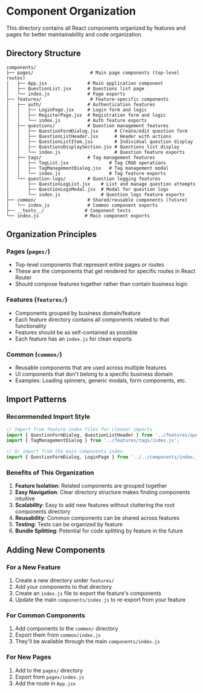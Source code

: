 # Component Organization

This directory contains all React components organized by features and pages for better maintainability and code organization.

## Directory Structure

```
components/
├── pages/                     # Main page components (top-level routes)
│   ├── App.jsx               # Main application component
│   ├── QuestionList.jsx      # Questions list page
│   └── index.js              # Page exports
├── features/                  # Feature-specific components
│   ├── auth/                 # Authentication features
│   │   ├── LoginPage.jsx     # Login form and logic
│   │   ├── RegisterPage.jsx  # Registration form and logic
│   │   └── index.js          # Auth feature exports
│   ├── questions/            # Question management features
│   │   ├── QuestionFormDialog.jsx      # Create/edit question form
│   │   ├── QuestionListHeader.jsx      # Header with actions
│   │   ├── QuestionListItem.jsx        # Individual question display
│   │   ├── QuestionsDisplaySection.jsx # Questions list display
│   │   └── index.js                    # Question feature exports
│   ├── tags/                 # Tag management features
│   │   ├── TagList.jsx               # Tag CRUD operations
│   │   ├── TagManagementDialog.jsx   # Tag management modal
│   │   └── index.js                  # Tag feature exports
│   └── question-logs/        # Question logging features
│       ├── QuestionLogList.jsx    # List and manage question attempts
│       ├── QuestionLogsModal.jsx  # Modal for question logs
│       └── index.js               # Question logs feature exports
├── common/                   # Shared/reusable components (future)
│   └── index.js              # Common component exports
├── __tests__/               # Component tests
└── index.js                 # Main component exports
```

## Organization Principles

### **Pages** (`pages/`)
- Top-level components that represent entire pages or routes
- These are the components that get rendered for specific routes in React Router
- Should compose features together rather than contain business logic

### **Features** (`features/`)
- Components grouped by business domain/feature
- Each feature directory contains all components related to that functionality
- Features should be as self-contained as possible
- Each feature has an `index.js` for clean exports

### **Common** (`common/`)
- Reusable components that are used across multiple features
- UI components that don't belong to a specific business domain
- Examples: Loading spinners, generic modals, form components, etc.

## Import Patterns

### Recommended Import Style

```jsx
// Import from feature index files for cleaner imports
import { QuestionFormDialog, QuestionListHeader } from '../features/questions/index.js';
import { TagManagementDialog } from '../features/tags/index.js';

// Or import from the main components index
import { QuestionFormDialog, LoginPage } from '../../components/index.js';
```

### Benefits of This Organization

1. **Feature Isolation**: Related components are grouped together
2. **Easy Navigation**: Clear directory structure makes finding components intuitive
3. **Scalability**: Easy to add new features without cluttering the root components directory
4. **Reusability**: Common components can be shared across features
5. **Testing**: Tests can be organized by feature
6. **Bundle Splitting**: Potential for code splitting by feature in the future

## Adding New Components

### For a New Feature
1. Create a new directory under `features/`
2. Add your components to that directory
3. Create an `index.js` file to export the feature's components
4. Update the main `components/index.js` to re-export from your feature

### For Common Components
1. Add components to the `common/` directory
2. Export them from `common/index.js`
3. They'll be available through the main `components/index.js`

### For New Pages
1. Add to the `pages/` directory
2. Export from `pages/index.js`
3. Add the route in `App.jsx`
